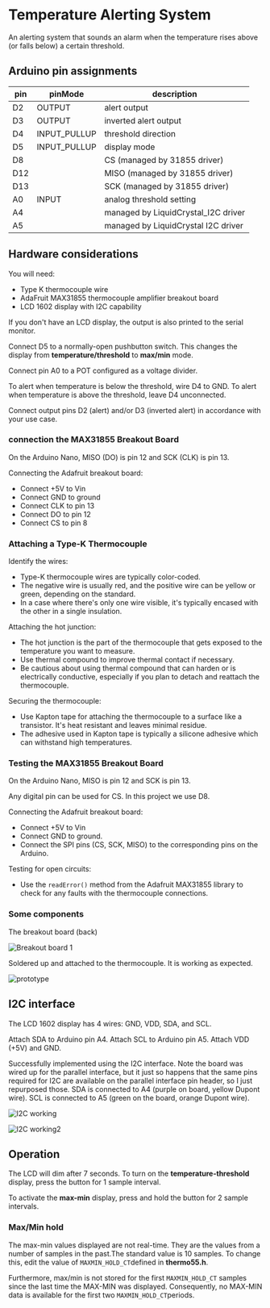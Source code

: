 # Temperature Alerting System

An alerting system that sounds an alarm when the temperature rises above (or falls below) a certain threshold. 

## Arduino pin assignments

| pin  | pinMode      | description                         |
|------|--------------|-------------------------------------|
| D2   | OUTPUT       | alert output                        |
| D3   | OUTPUT       | inverted alert output               |
| D4   | INPUT_PULLUP | threshold direction                 |
| D5   | INPUT_PULLUP | display mode                        |
| D8   |              | CS (managed by 31855 driver)        |
| D12  |              | MISO (managed by 31855 driver)      |
| D13  |              | SCK (managed by 31855 driver)       |
| A0   | INPUT        | analog threshold setting            |
| A4   |              | managed by LiquidCrystal_I2C driver |
| A5   |              | managed by LiquidCrystal I2C driver |


## Hardware considerations

You will need:
- Type K thermocouple wire
- AdaFruit MAX31855 thermocouple amplifier breakout board
- LCD 1602 display with I2C capability

If you don't have an LCD display, the output is also printed to the serial monitor.

Connect D5 to a normally-open pushbutton switch. This changes the display from **temperature/threshold** to **max/min** mode.

Connect pin A0 to a POT configured as a voltage divider.

To alert when temperature is below the threshold, wire D4 to GND. To alert when temperature is above the threshold, leave D4 unconnected.

Connect output pins D2 (alert) and/or D3 (inverted alert) in accordance with your use case.

### connection the MAX31855 Breakout Board

On the Arduino Nano, MISO (DO) is pin 12 and SCK (CLK) is pin 13.

Connecting the Adafruit breakout board:
- Connect +5V to Vin
- Connect GND to ground
- Connect CLK to pin 13
- Connect DO to pin 12
- Connect CS to pin 8

### Attaching a Type-K Thermocouple

Identify the wires:
- Type-K thermocouple wires are typically color-coded.
- The negative wire is usually red, and the positive wire can be yellow or green, depending on the standard.
- In a case where there's only one wire visible, it's typically encased with the other in a single insulation.

Attaching the hot junction:
- The hot junction is the part of the thermocouple that gets exposed to the temperature you want to measure.
- Use thermal compound to improve thermal contact if necessary.
- Be cautious about using thermal compound that can harden or is electrically conductive, especially if you plan to detach and reattach the thermocouple.

Securing the thermocouple:
- Use Kapton tape for attaching the thermocouple to a surface like a transistor. It's heat resistant and leaves minimal residue.
- The adhesive used in Kapton tape is typically a silicone adhesive which can withstand high temperatures.

### Testing the MAX31855 Breakout Board

On the Arduino Nano, MISO is pin 12 and SCK is pin 13.

Any digital pin can be used for CS. In this project we use D8.

Connecting the Adafruit breakout board:
- Connect +5V to Vin
- Connect GND to ground.
- Connect the SPI pins (CS, SCK, MISO) to the corresponding pins on the Arduino.

Testing for open circuits:
- Use the `readError()` method from the Adafruit MAX31855 library to check for any faults with the thermocouple connections.

### Some components

The breakout board (back)

![Breakout board 1](thermo1.jpg)

Soldered up and attached to the thermocouple. It is working as expected.

![prototype](thermo3.jpg)

## I2C interface

The LCD 1602 display has 4 wires: GND, VDD, SDA, and SCL.

Attach SDA to Arduino pin A4. Attach SCL to Arduino pin A5. Attach VDD (+5V) and GND.

Successfully implemented using the I2C interface. Note the board was wired up for the parallel interface, but it just so happens that the same pins required for I2C are available on the parallel interface pin header, so I just repurposed those. SDA is connected to A4 (purple on board, yellow Dupont wire). SCL is connected to A5 (green on the board, orange Dupont wire).

![I2C working](working-I2C.jpg)

![I2C working2](working2-I2C.jpg)

## Operation

The LCD will dim after 7 seconds. To turn on the **temperature-threshold** display, press the button for 1 sample interval.

To activate the **max-min** display, press and hold the button for 2 sample intervals.

### Max/Min hold

The max-min values displayed are not real-time. They are the values from a number of samples in the past.The standard value is 10 samples. To change this, edit the value of `MAXMIN_HOLD_CT`defined in **thermo55.h**.

Furthermore, max/min is not stored for the first `MAXMIN_HOLD_CT` samples since the last time the MAX-MIN was displayed. Consequently, no MAX-MIN data is available for the first two `MAXMIN_HOLD_CT`periods.